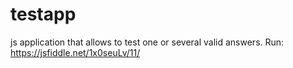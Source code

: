 # testapp
js application that allows to test one or several valid answers.
Run: https://jsfiddle.net/1x0seuLv/11/
